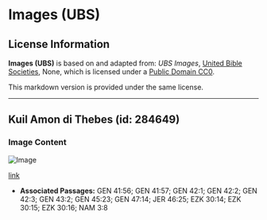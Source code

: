 # Images (UBS)

## License Information

**Images (UBS)** is based on and adapted from: _UBS Images_, [United Bible Societies](https://unitedbiblesocieties.org/), None, which is licensed under a [Public Domain CC0](https://creativecommons.org/public-domain/cc0/).

This markdown version is provided under the same license.



--------------------------------

## Kuil Amon di Thebes (id: 284649)

### Image Content

![Image](https://cdn.aquifer.bible/aquifer-content/resources/Media/WEB-0866_thebes_temple_of_amon.jpg)

[link](https://cdn.aquifer.bible/aquifer-content/resources/Media/WEB-0866_thebes_temple_of_amon.jpg)

* **Associated Passages:** GEN 41:56; GEN 41:57; GEN 42:1; GEN 42:2; GEN 42:3; GEN 43:2; GEN 45:23; GEN 47:14; JER 46:25; EZK 30:14; EZK 30:15; EZK 30:16; NAM 3:8


